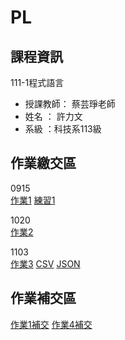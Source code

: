 # PL

## 課程資訊
111-1程式語言
- 授課教師： 蔡芸琤老師 
- 姓名 ： 許力文 
- 系級 ：科技系113級 

## 作業繳交區
0915\
[作業1](https://github.com/HSULW/PL/blob/main/HW1.ipynb) 
[練習1](https://github.com/HSULW/PL/blob/main/Ex1.ipynb)


1020\
[作業2](https://github.com/HSULW/PL/blob/main/HW2.ipynb)

1103\
[作業3](https://github.com/HSULW/PL/blob/main/Untitled.ipynb)
[CSV](https://github.com/HSULW/PL/blob/main/HW3.csv) [JSON](https://github.com/HSULW/PL/blob/main/HW3.json)

## 作業補交區
[作業1補交](https://github.com/HSULW/PL/blob/main/HW1.ipynb) 
[作業4補交](https://medium.com/@hsuwen2228/利用文字探勘分析台灣海洋遊憩活動-72b9beff0db4)

